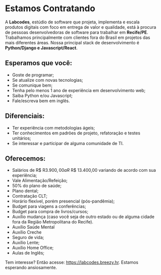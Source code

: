 # Estamos Contratando

A **Labcodes**, estúdio de software que projeta, implementa e escala produtos digitais com foco em entrega de valor e qualidade, está à procura de pessoas desenvolvedoras de software para trabalhar em **Recife/PE**. Trabalhamos principalmente com clientes fora do Brasil em projetos das mais diferentes áreas. Nossa principal stack de desenvolvimento é **Python/Django e Javascript/React**. 

## Esperamos que você:
- Goste de programar;
- Se atualize com novas tecnologias;
- Se comunique bem;
- Tenha pelo menos 1 ano de experiência em desenvolvimento web;
- Saiba Python e/ou Javascript;
- Fale/escreva bem em inglês.

## Diferenciais:
- Ter experiência com metodologias ágeis;
- Ter conhecimentos em padrões de projeto, refatoração e testes unitários;
- Se interessar e participar de alguma comunidade de TI.

## Oferecemos:
- Salários de R$ R$3.900,00 a R$ R$ 13.400,00 variando de acordo com sua experiência;
- Vale Alimentação/Refeição;
- 50% do plano de saúde;
- Plano dental;
- Contratação CLT;
- Horário flexível, porém presencial (pós-pandêmia);
- Budget para viagens a conferências;
- Budget para compra de livros/cursos;
- Auxílio mudança (caso você seja de outro estado ou de alguma cidade fora da Região Metropolitana do Recife).
- Auxílio Saúde Mental
- Auxílio Creche
- Seguro de vida;
- Auxílio Lente;
- Auxílio Home Office;
- Aulas de Inglês;


Tem interesse? Então acesse: https://labcodes.breezy.hr. Estamos esperando ansiosamente.
